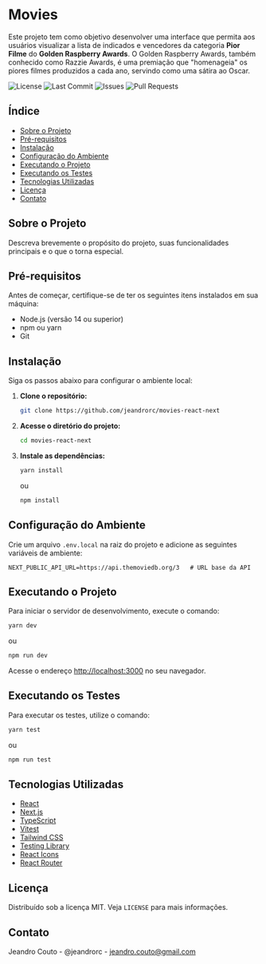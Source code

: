 # Movies


Este projeto tem como objetivo desenvolver uma interface que permita aos usuários visualizar a lista de indicados e vencedores da categoria **Pior Filme** do **Golden Raspberry Awards**. O Golden Raspberry Awards, também conhecido como Razzie Awards, é uma premiação que "homenageia" os piores filmes produzidos a cada ano, servindo como uma sátira ao Oscar.


![License](https://img.shields.io/github/license/jeandrorc/movies-react-next)
![Last Commit](https://img.shields.io/github/last-commit/jeandrorc/movies-react-next)
![Issues](https://img.shields.io/github/issues/jeandrorc/movies-react-next)
![Pull Requests](https://img.shields.io/github/issues-pr/jeandrorc/movies-react-next)


## Índice

- [Sobre o Projeto](#sobre-o-projeto)
- [Pré-requisitos](#pré-requisitos)
- [Instalação](#instalação)
- [Configuração do Ambiente](#configuração-do-ambiente)
- [Executando o Projeto](#executando-o-projeto)
- [Executando os Testes](#executando-os-testes)
- [Tecnologias Utilizadas](#tecnologias-utilizadas)
- [Licença](#licença)
- [Contato](#contato)

## Sobre o Projeto

Descreva brevemente o propósito do projeto, suas funcionalidades principais e o que o torna especial.

## Pré-requisitos

Antes de começar, certifique-se de ter os seguintes itens instalados em sua máquina:

- Node.js (versão 14 ou superior)
- npm ou yarn
- Git

## Instalação

Siga os passos abaixo para configurar o ambiente local:

1. **Clone o repositório:**

   ```bash
   git clone https://github.com/jeandrorc/movies-react-next
   ```
2. **Acesse o diretório do projeto:**

   ```bash
   cd movies-react-next
   ```
3. **Instale as dependências:**

   ```bash
   yarn install
   ```
    ou
    ```bash
    npm install
    ```
## Configuração do Ambiente

Crie um arquivo `.env.local` na raiz do projeto e adicione as seguintes variáveis de ambiente:

   ```env
   NEXT_PUBLIC_API_URL=https://api.themoviedb.org/3   # URL base da API
   ```

## Executando o Projeto

Para iniciar o servidor de desenvolvimento, execute o comando:

```bash
yarn dev
```
ou
```bash
npm run dev
```

Acesse o endereço [http://localhost:3000](http://localhost:3000) no seu navegador.

## Executando os Testes

Para executar os testes, utilize o comando:

```bash
yarn test
```
ou
```bash
npm run test
```

## Tecnologias Utilizadas

- [React](https://reactjs.org/)
- [Next.js](https://nextjs.org/)
- [TypeScript](https://www.typescriptlang.org/)
- [Vitest](https://vitejs.dev/)
- [Tailwind CSS](https://tailwindcss.com/)
- [Testing Library](https://testing-library.com/)
- [React Icons](https://react-icons.github.io/react-icons/)
- [React Router](https://reactrouter.com/)

## Licença

Distribuído sob a licença MIT. Veja `LICENSE` para mais informações.

## Contato

Jeandro Couto - @jeandrorc - jeandro.couto@gmail.com